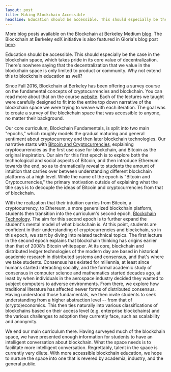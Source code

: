 ```yaml
---
layout: post
title: Making Blockchain Accessible
headline: Education should be accessible. This should especially be the case in the blockchain space, which takes pride in its core value of decentralization. There's nowhere saying that the decentralization that we value in the blockchain space is only limited to product or community. Why not extend this to blockchain education as well?
---
```


<div class="message">
More blog posts available on the Blockchain at Berkeley Medium <a href="https://blockchainatberkeley.blog/">blog</a>. The Blockchain at Berkeley edX initiative is also featured in Gloria's blog post <a href="https://medium.com/@gloria.wang/humans-of-edx-part-i-cd880a82127">here</a>.
</div>

Education should be accessible. This should especially be the case in the blockchain space, which takes pride in its core value of decentralization. There's nowhere saying that the decentralization that we value in the blockchain space is only limited to product or community. Why not extend this to blockchain education as well?

Since Fall 2016, Blockchain at Berkeley has been offering a survey course on the fundamental concepts of cryptocurrencies and blockchain. You can read more about that on the course [website](https://blockchain.berkeley.edu/decal). Each of the lectures we taught were carefully designed to fit into the entire top down narrative of the blockchain space we were trying to weave with each iteration. The goal was to create a survey of the blockchain space that was accessible to anyone, no matter their background.

Our core curriculum, Blockchain Fundamentals, is split into two main "epochs," which roughly models the gradual maturing and general sentiment about cryptocurrency and then later blockchain technologies. Our narrative starts with [Bitcoin and Cryptocurrencies](https://www.edx.org/course/cryptocurrencies-bitcoin-and-the-crypto-space), explaining cryptocurrencies as the first use case for blockchain, and Bitcoin as the original inspiration. Our aim for this first epoch is to explore both the technological and social aspects of Bitcoin, and then introduce Ethereum towards the end, so as to dramatically reveal to students the amount of intuition that carries over between understanding different blockchain platforms at a high level. While the name of the epoch is "Bitcoin and Cryptocurrencies," the primary motivation outside of explaining what the title says is to decouple the ideas of Bitcoin and cryptocurrencies from that of blockchain.

With the realization that their intuition carries from Bitcoin, a cryptocurrency, to Ethereum, a more generalized blockchain platform, students then transition into the curriculum's second epoch, [Blockchain Technology](https://www.edx.org/course/blockchain-advancing-decentralized-technology). The aim for this second epoch is to further expand the student's mental model of what blockchain is. At this point, students are confident in their understanding of cryptocurrencies and blockchain, so in this epoch, we start by diving into related technical topics. The first lecture in the second epoch explains that blockchain thinking has origins earlier than that of 2008's Bitcoin whitepaper. At its core, blockchain and distributed ledger technologies of the modern day are based in historical academic research in distributed systems and consensus, and that's where we take students. Consensus has existed for millennia, at least since humans started interacting socially, and the formal academic study of consensus in computer science and mathematics started decades ago, at least by when individuals in the aerospace industry decided they wanted to subject computers to adverse environments. From there, we explore how traditional literature has affected newer forms of distributed consensus. Having understood those fundamentals, we then invite students to seek understanding from a higher abstraction level -- from that of (crypto)economics. This then ties naturally into various classifications of blockchains based on their access level (e.g. enterprise blockchains) and the various challenges to adoption they currently face, such as scalability and anonymity.

We end our main curriculum there. Having surveyed much of the blockchain space, we have presented enough information for students to have an intelligent conversation about blockchain. What the space needs is to facilitate more intelligent conversation. Regrettably, talent in the space is currently very dilute. With more accessible blockchain education, we hope to nurture the space into one that is revered by academia, industry, and the general public.
